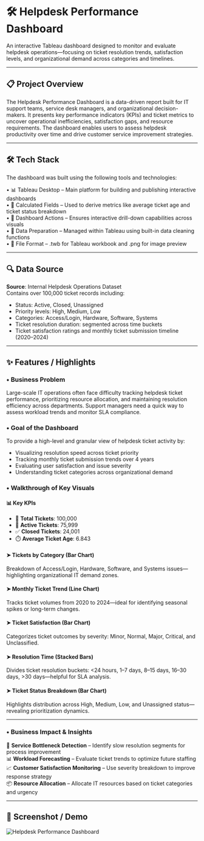 # 🛠️ Helpdesk Performance Dashboard

An interactive Tableau dashboard designed to monitor and evaluate helpdesk operations—focusing on ticket resolution trends, satisfaction levels, and organizational demand across categories and timelines.

---

## 📋 Project Overview

The Helpdesk Performance Dashboard is a data-driven report built for IT support teams, service desk managers, and organizational decision-makers. It presents key performance indicators (KPIs) and ticket metrics to uncover operational inefficiencies, satisfaction gaps, and resource requirements. The dashboard enables users to assess helpdesk productivity over time and drive customer service improvement strategies.

---

## 🛠️ Tech Stack

The dashboard was built using the following tools and technologies:

• 📊 Tableau Desktop – Main platform for building and publishing interactive dashboards  
• 🧠 Calculated Fields – Used to derive metrics like average ticket age and ticket status breakdown  
• 🔁 Dashboard Actions – Ensures interactive drill-down capabilities across visuals  
• 🧼 Data Preparation – Managed within Tableau using built-in data cleaning functions  
• 📁 File Format – .twb for Tableau workbook and .png for image preview  

---

## 🔍 Data Source

**Source**: Internal Helpdesk Operations Dataset  
Contains over 100,000 ticket records including:
* Status: Active, Closed, Unassigned  
* Priority levels: High, Medium, Low  
* Categories: Access/Login, Hardware, Software, Systems  
* Ticket resolution duration: segmented across time buckets  
* Ticket satisfaction ratings and monthly ticket submission timeline (2020–2024)

---

## ✨ Features / Highlights

### • Business Problem  
Large-scale IT operations often face difficulty tracking helpdesk ticket performance, prioritizing resource allocation, and maintaining resolution efficiency across departments. Support managers need a quick way to assess workload trends and monitor SLA compliance.

### • Goal of the Dashboard  
To provide a high-level and granular view of helpdesk ticket activity by:
* Visualizing resolution speed across ticket priority  
* Tracking monthly ticket submission trends over 4 years  
* Evaluating user satisfaction and issue severity  
* Understanding ticket categories across organizational demand  

### • Walkthrough of Key Visuals  

#### 📊 Key KPIs  
* 🧾 **Total Tickets**: 100,000  
* 🔄 **Active Tickets**: 75,999  
* ✅ **Closed Tickets**: 24,001  
* ⏱️ **Average Ticket Age**: 6.843  

#### ➤ Tickets by Category (Bar Chart)  
Breakdown of Access/Login, Hardware, Software, and Systems issues—highlighting organizational IT demand zones.

#### ➤ Monthly Ticket Trend (Line Chart)  
Tracks ticket volumes from 2020 to 2024—ideal for identifying seasonal spikes or long-term changes.

#### ➤ Ticket Satisfaction (Bar Chart)  
Categorizes ticket outcomes by severity: Minor, Normal, Major, Critical, and Unclassified.

#### ➤ Resolution Time (Stacked Bars)  
Divides ticket resolution buckets: <24 hours, 1–7 days, 8–15 days, 16–30 days, >30 days—helpful for SLA analysis.

#### ➤ Ticket Status Breakdown (Bar Chart)  
Highlights distribution across High, Medium, Low, and Unassigned status—revealing prioritization dynamics.

---

### • Business Impact & Insights  

📍 **Service Bottleneck Detection** – Identify slow resolution segments for process improvement  
📊 **Workload Forecasting** – Evaluate ticket trends to optimize future staffing  
📈 **Customer Satisfaction Monitoring** – Use severity breakdown to improve response strategy  
📦 **Resource Allocation** – Allocate IT resources based on ticket categories and urgency  

---

## 📸 Screenshot / Demo  

![Helpdesk Performance Dashboard](https://github.com/Hamna228/Helpdesk-dashboard-/commit/b53689b05e1b584692bd3a1cb623c8dcac664cef)
